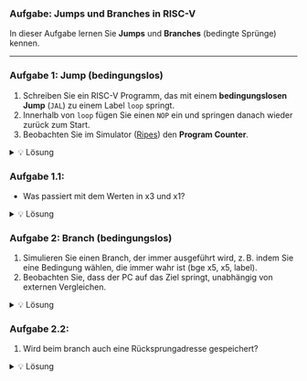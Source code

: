 ### Aufgabe: Jumps und Branches in RISC-V

In dieser Aufgabe lernen Sie **Jumps** und **Branches** (bedingte Sprünge) kennen.

---

### Aufgabe 1: Jump (bedingungslos)

1. Schreiben Sie ein RISC-V Programm, das mit einem **bedingungslosen Jump** (`JAL`) zu einem Label `loop` springt.  
2. Innerhalb von `loop` fügen Sie einen `NOP` ein und springen danach wieder zurück zum Start.  
3. Beobachten Sie im Simulator ([Ripes](https://ripes.me/)) den **Program Counter**.

<details>
<summary>💡 Lösung</summary>

```asm
_start:
    nop
    nop
    nop
    jal x0, loop   # Jump to 'loop'
    addi x5, t1, 10 # wird niemals ausgeführt

loop:
    nop
    nop
    jal x1, _start # Jump back to start
```
- Der PC wird direkt auf das Label gesetzt, unabhängig von Bedingungen.
</details>

### Aufgabe 1.1:
- Was passiert mit dem Werten in x3 und x1?
  
<details>
<summary>💡 Lösung</summary>
Da der Programmcode bei einem jump in einen anderen Bereich des Programms springt, wurde in der Lösung in x3 und x1 die Rücksprungadressen gespeichert, das ergibt in einem loop nicht unbedingt Sinn, dient daher zur demonstration.

Ein normales Vorgehen könnte sein:

In RISC-V ist standardmäßig das Register x1, auch ra (return address) genannt, für die Rücksprungadresse vorgesehen.
- Bei einem jal x1, label wird die Adresse der nächsten Instruktion in x1 gespeichert.
- Anschließend kann man mit jalr x0, x1, 0 oder ähnlichem zur Rücksprungadresse zurückkehren.
</details>


### Aufgabe 2: Branch (bedingungslos)
1.	Simulieren Sie einen Branch, der immer ausgeführt wird, z. B. indem Sie eine Bedingung wählen, die immer wahr ist (bge x5, x5, label).
2.	Beobachten Sie, dass der PC auf das Ziel springt, unabhängig von externen Vergleichen.

<details>
<summary>💡 Lösung</summary>

```asm
_start:
    li x5, 0
    bge x5, x5, branch_label  # Branch if greater or equal (immer wahr)
    nop

branch_label:
    nop
```

- Der PC springt immer, da x5 >= x5 immer gilt.
</details>

### Aufgabe 2.2:
1. Wird beim branch auch eine Rücksprungadresse gespeichert?

<details>
<summary>💡 Lösung</summary>
- In einer Übersicht über RiscV Instruktionen wie diese [hier](https://msyksphinz-self.github.io/riscv-isadoc/html/rvi.html#jal) können Sie die Lösung der Beschreibung von jal im Vergleich zu beq entnehmen.

### Aufgabe 3: Branch (bedingt)
1.	Initialisieren Sie zwei Register, z. B. x5 = 5, x6 = 5.
2.	Schreiben Sie ein RISC-V Programm, das nur springt, wenn x5 == x6 (vergleichbar mit “Jump if Equal”).
3.	Beobachten Sie den PC im Simulator.

<details>
<summary>💡 Lösung</summary>

```asm
_start:
    li x5, 5
    li x6, 5
    beq x5, x6, jump_label  # Bedingter Sprung, springt nur wenn x5 == x6
    nop

jump_label:
    nop
```

- Das ist ein bedingter “Jump” realisiert über eine Branch-Instruktion.
- Der Sprung erfolgt nur, wenn die Bedingung erfüllt ist.
</details>

### Aufgabe 4: Branch 2 (bedingt)
1.	Initialisieren Sie zwei Register, z. B. x5 = 3, x6 = 5.
2.	Verwenden Sie einen Branch (BLT), der nur springt, wenn x5 < x6.
3.	Beobachten Sie, wann der Sprung ausgeführt wird.

<details>
<summary>💡 Lösung</summary>

```asm
_start:
    li x5, 3
    li x6, 5
    blt x5, x6, branch_label  # Branch if x5 < x6
    nop

branch_label:
    nop
```

- BLT springt nur, wenn die Bedingung erfüllt ist.
- Hier wird gesprungen, weil 3 < 5.

</details>

### Aufgabe 6: For-Schleife (bedingter Loop)
1. Initialisieren Sie einen Zähler `t0 = 0` und ein Ergebnisregister `s0 = 0`.
2. Implementieren Sie eine Schleife, die 5-mal durchläuft:
   - Erhöhen Sie den Zähler `t0` um 1.
   - Addieren Sie den aktuellen Zählerwert zu `s0`.
   - Springen Sie zurück zum Schleifenanfang, solange `t0 < 5`.
3. Beobachten Sie, wie sich der Program Counter während der Schleife verändert.

<details>
<summary>💡 Lösung</summary>

```asm
_start:
    li t0, 0        # Schleifenzähler auf 0 setzen
    li s0, 0        # Ergebnisregister auf 0 setzen

loop:
    addi t0, t0, 1  # Zähler erhöhen
    add  s0, s0, t0 # Wert zum Ergebnis addieren
    li   t1, 5      # Schleifenobergrenze
    blt  t0, t1, loop  # Springe zurück, solange t0 < 5

end:
    nop             # Ende der Schleife
```

- t0 speichert den Schleifenzähler, s0 das Ergebnis.
- Die Schleife durchläuft 5 Iterationen.
- Der Program Counter springt bei jedem blt zurück, solange die Bedingung erfüllt ist.
- Am Ende enthält s0 die Summe 1+2+3+4+5 = 15.
<details>
